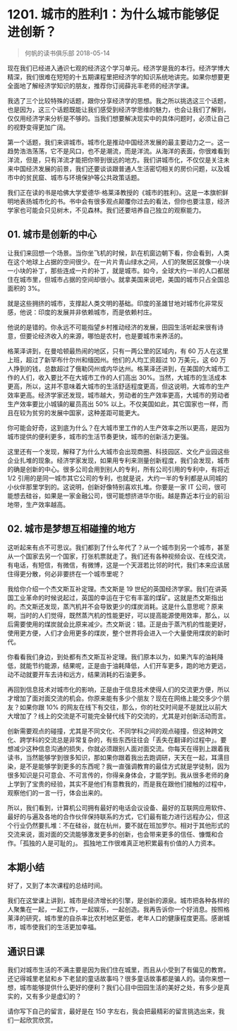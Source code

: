 # 1201. 城市的胜利1：为什么城市能够促进创新？
> 何帆的读书俱乐部
2018-05-14

现在我们已经进入通识七观的经济这个学习单元。经济学是我的本行。经济学博大精深，我们很难在短短的十五期课程里把经济学的知识系统地讲完。如果你想要更全面地了解经济学知识的朋友，推荐你订阅薛兆丰老师的经济学课。

我选了三个比较特殊的话题，跟你分享经济学的思想。我之所以挑选这三个话题，也是因为，这三个话题既能让我们感受到经济学思维的魅力，也会让我们了解到，仅仅用经济学来分析是不够的。当我们想要解决现实中的具体问题时，必须让自己的视野变得更加广阔。

第一个话题，我们来讲城市。城市化是推动中国经济发展的最主要动力之一。这一趋势浩浩荡荡，它不是风口，也不是潮流，而是洋流。从海洋的表面，你很难看到洋流，但是，只有洋流才能把你带到很远的地方。我们讲城市化，不仅仅是关注未来中国经济发展的前景，我们还要谈谈跟普通人生活密切相关的房价问题，以及城市中的贫民窟、城市与环境保护等公共政策话题。

我们正在读的书是哈佛大学爱德华·格莱泽教授的《城市的胜利》。这是一本旗帜鲜明地表扬城市化的书。书中会有很多观点颠覆你过去的看法，但你也要注意，经济学家也可能会只见树木，不见森林。我们还要培养自己独立的观察能力。

## 01. 城市是创新的中心

让我们来回想一个场景。当你坐飞机的时候，趴在机窗边朝下看，你会看到，人类在这个地球上占据的空间很少。在一片片青山绿水之间，人们的聚居区就像一小块一小块的补丁，那些连成一片的补丁，就是城市。如今，全球大约一半的人口都居住在城市里，但城市占据的空间却很小。就拿美国来说吧，美国的城市只占全国总面积的 3%。

就是这些拥挤的城市，支撑起人类文明的基础。印度的圣雄甘地对城市化非常反感，他说：印度的发展并非依赖城市，而是依赖村庄。

他说的是错的。你永远不可能指望乡村推动经济的发展，田园生活听起来很有诗意，但要论经济收入的来源，哪怕是农村，也是要城市来养活的。

格莱泽讲到，在曼哈顿最热闹的地区，只有一两公里的区域内，有 60 万人在这里上班，超过了新罕布什尔州和缅因州。他们的人均工资超过 10 万美元，这 60 万人挣到的钱，总数超过了俄勒冈州或内华达州。格莱泽还讲到，在美国的大城市工作的人们，收入要比不在大城市工作的人们高出 30%。当然，大城市的生活成本更高，所以，这并不意味着大城市的生活舒适程度更高，但这说明，大城市的生产效率更高。经济学家还发现，城市越大，劳动者的生产效率更高，大城市的劳动者生产效率要比小城镇的雇员高出 50% 以上。不仅美国如此，其它国家也一样，而且在较为贫穷的发展中国家，这种差距可能更大。

你可能会好奇，这到底为什么？在大城市里工作的人生产效率之所以更高，是因为城市提供的便利更多，城市的生活节奏更快，城市的创新活力更强。

这里还有一个发现，解释了为什么大城市会出现商圈、科技园区、文化产业园这些企业扎堆的现象。经济学家发现，如果用专利来测量创新程度，我们会发现，城市的确是创新的中心。很多公司会用到别人的专利，所有公司引用的专利中，有将近 1/2 引用的是同一城市其它公司的专利，也就是说，大约一半的专利都是从同城的小伙伴那里学到的。这说明，创新好像特别喜欢扎堆。你要是一家 IT 公司，很可能想去硅谷，如果是一家金融公司，很可能想挤进华尔街。越是靠近本行业的前沿地带，生产效率越高。

## 02. 城市是梦想互相碰撞的地方

这听起来有点不可思议。我们都到了什么年代了？从一个城市到另一个城市，甚至从一个国家去另一个国家，打张机票就走了。我们还有各种视频会议、在线交流，有电话，有短信，有微信，有微博，这是一个天涯若比邻的时代，我们本来应该居住得更分散，何必非要挤在一个城市里呢？

我给你介绍一个杰文斯互补定理。杰文斯是 19 世纪的英国经济学家。我们在讲英国工业革命的时候说起过，英国的幸运在于它有丰富的煤矿。这就是杰文斯指出的。杰文斯还发现，蒸汽机并不会导致更少的煤炭消耗。这是什么意思呢？原来啊，当时的人们觉得，既然蒸汽机的性能更好，可以提高能源使用效率，那么，以后需要使用的煤炭就会比原来减少。杰文斯说：错。正是由于蒸汽机的性能更好，使用更方便，人们才会用更多的煤炭，整个世界将会进入一个大量使用煤炭的新时代。

你看看我们身边，到处都有杰文斯互补定理。我们原本以为，如果汽车的油耗降低，就能节约能源，结果呢，正是由于油耗降低，人们开车更多，跑的地方更远，动不动就要开车去诗和远方，结果消耗的石油更多。

再回到信息技术对城市化的影响，正是由于信息技术使得人们的交流更方便，所以才增加了面对面交流的机会。你原来能有多少个朋友？现在在网络上能交多少个朋友？如果你跟 10% 的网友在线下有交往，那么，你的社交时间是不是就比以前大大增加了？线上的交流是不可能完全替代线下的交流的，尤其是对创新活动而言。

创新需要观点的碰撞，尤其是不同文化、不同学科之间的观点碰撞，但这种跨文化、跨学科的交流总是非常复杂的，有些东西往往会「丢失在翻译的过程中」。要想减少这种信息沟通的损失，你就必须跟别人面对面交流。你每天在得到上跟着我读书，当然能够学到很多知识，那如果你跟着我出去跑调研，天天在一起，耳濡目染，是不是能够学到更多的东西呢？我一直强调教育的最佳方式就是学徒制，因为很多知识是只可意会、不可言传的，你得亲身体会，才能学到。我从很多老师的身上学到了宝贵的经验，其实不是他们有意教我的，而是我在跟他们接触的过程中，观察他们的一言一行，体会出来的。

所以，我们看到，计算机公司拥有最好的电话会议设备、最好的互联网应用软件、最好的与遍及各地的合作伙伴保持联系的方式，它们最有能力进行远程办公，但这个行业仍然要扎堆：不在硅谷，就在杭州，要不就在班加罗尔。相对于其他形式的交流来说，面对面的交流能够激发更多的创新，也会带来更多的信任、慷慨和合作。「孤独的人是可耻的」。 孤独地工作很难真正地积累最有价值的人力资本。

## 本期小结

好了，又到了本次课程的总结时间。

我们在这堂课上讲到，城市是经济增长的引擎，是创新的源泉。城市把各种各样的人聚集在一起，一起工作，一起娱乐，一起创造。我再告诉你一个好消息。按照格莱泽的研究，城市里的自杀率比农村地区更低，老年人口的健康程度更高。感谢城市，城市使我们的生活更加幸福。

## 通识日课

我们对城市生活的不满主要是因为我们住在城里，而且从小受到了有偏见的教育。还记得城里老鼠和乡下老鼠的童话故事吗？很多童话故事都是骗人的。请你来想一想，城市能够提供什么更好的便利？我们心目中田园生活的美好之处，有多少是真实的，又有多少是虚幻的？

请你写下自己的留言，最好是在 150 字左右，我会把最精彩的留言挑选出来，我们一起欣赏欣赏。



